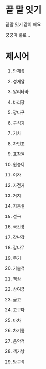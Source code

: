 # 끝 말 잇기

끝말 잇기 같이 해요

쿵쿵따 룰로...



# 제시어

1. 안재성

2. 성게알

3. 알리바바

4. 바리깡

5. 깡다구

6. 구석기

7. 기차

8. 차인표

9. 표창원

10. 원숭이

11. 이자

12. 자전거

13. 거지

14. 지동설

15. 설국

16. 국간장

17. 장난감

18. 감나무

19. 무기

20. 기술책

21. 책상

22. 상여금

23. 금고

24. 고구마

25. 마차

26. 차기름

27. 음악책

28. 책가방

29. 방구석

    